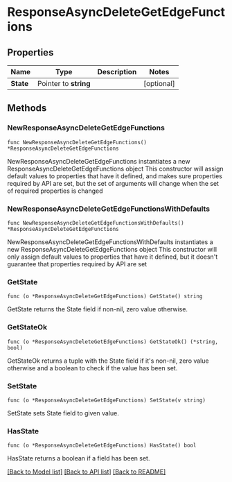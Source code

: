 # ResponseAsyncDeleteGetEdgeFunctions

## Properties

Name | Type | Description | Notes
------------ | ------------- | ------------- | -------------
**State** | Pointer to **string** |  | [optional] 

## Methods

### NewResponseAsyncDeleteGetEdgeFunctions

`func NewResponseAsyncDeleteGetEdgeFunctions() *ResponseAsyncDeleteGetEdgeFunctions`

NewResponseAsyncDeleteGetEdgeFunctions instantiates a new ResponseAsyncDeleteGetEdgeFunctions object
This constructor will assign default values to properties that have it defined,
and makes sure properties required by API are set, but the set of arguments
will change when the set of required properties is changed

### NewResponseAsyncDeleteGetEdgeFunctionsWithDefaults

`func NewResponseAsyncDeleteGetEdgeFunctionsWithDefaults() *ResponseAsyncDeleteGetEdgeFunctions`

NewResponseAsyncDeleteGetEdgeFunctionsWithDefaults instantiates a new ResponseAsyncDeleteGetEdgeFunctions object
This constructor will only assign default values to properties that have it defined,
but it doesn't guarantee that properties required by API are set

### GetState

`func (o *ResponseAsyncDeleteGetEdgeFunctions) GetState() string`

GetState returns the State field if non-nil, zero value otherwise.

### GetStateOk

`func (o *ResponseAsyncDeleteGetEdgeFunctions) GetStateOk() (*string, bool)`

GetStateOk returns a tuple with the State field if it's non-nil, zero value otherwise
and a boolean to check if the value has been set.

### SetState

`func (o *ResponseAsyncDeleteGetEdgeFunctions) SetState(v string)`

SetState sets State field to given value.

### HasState

`func (o *ResponseAsyncDeleteGetEdgeFunctions) HasState() bool`

HasState returns a boolean if a field has been set.


[[Back to Model list]](../README.md#documentation-for-models) [[Back to API list]](../README.md#documentation-for-api-endpoints) [[Back to README]](../README.md)


